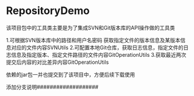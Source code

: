 # RepositoryDemo
该项目包中的工具类主要是为了集成SVN和Git版本库的API操作做的工具类

1.可根据SVN版本库中的路径和用户名密码 获取指定文件的版本信息及某版本信息对应的文件内容SVNUtils
2.可配置本地Git仓库，获取日志信息，指定文件的日志信息及指定版本、指定文件路径的文件内容GitOperationUtils
3.获取最近两次提交后内容的对比差异内容GitOperationUtils

依赖的jar包一并也提交到了该项目中，方便后续下载使用

添加分支说明###################
